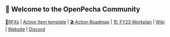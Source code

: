 ## 👋 Welcome to the OpenPecha Community 

<p align="center">

[🧭RFXs](https://github.com/OpenPecha/Requests/issues) | [Action Item template](https://github.com/OpenPecha/Roadmap/issues/new?assignees=&labels=&template=action-item-template.md&title=) | [🎬 Action Roadmap](https://github.com/orgs/OpenPecha/projects/11/views/1) | 
[🏗️ FY23 Workplan](https://github.com/orgs/OpenPecha/projects/21/views/1) | [Wiki](https://wiki.openpecha.org) | [Website](https://openpecha.org) | [Discord](https://discord.com/invite/7GFpPFSTeA)</p>
